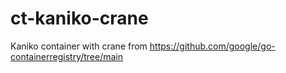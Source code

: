 # ct-kaniko-crane
Kaniko container with crane from https://github.com/google/go-containerregistry/tree/main
